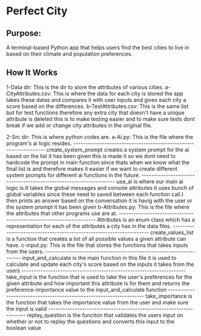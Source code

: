 # Perfect City

## Purpose:
A terminal-based Python app that helps users find the best cities to live in based on their climate and population preferences.

## How It Works
1-Data dir:
This is the dir to store the attributes of various cities.
    a-CityAttributes.csv:
        This is where the data for each city is stored the app takes these datas and compares it with user inputs and gives each city a score based on the differences.
    b-TestAttributes.csv:
        This is the same list but for test functions therefore any extra city that doesn't have a unique attribute is deleted this is to make testing easier and to make sure
        tests dont break if we add or change city attributes in the original file.

2-Src dir:
This is where python codes are.
    a-Ai.py:
        This is the file where the program's ai logic resides.
            ------------------------------------------------------------------
            create_system_prompt creates a system prompt for the ai based on the
            list it has been given this is made it so we dont need to hardcode the prompt in main function since thats when we know what the final list is and therefore makes it easier if we want to create different system prompts for different ai functions in the future.
            -------------------------------------------------------------------
            use_ai is where our main ai logic is.It takes the global messages and console attributes it uses bunch of global variables since these need to saved between each function call.I then prints an answer based on the conversation it is havig with the user or the system prompt it has been given
    b-Attributes.py:
        This is the file where the attributes that other programs use are at.
            --------------------------------------------------------------------
            Attributes is an enum class which has a representation for each of the attributes a city has in the data files.
            --------------------------------------------------------------------
            create_values_list is a function that creates a list of all possible values a given attribute can have. 
    c-input.py:
        This is the file that stores the functions that takes inputs from the users.
            --------------------------------------------------------------------
            input_and_calculate is the main function in this file it is used to calculate and update each city's score based on the inputs it takes from the users
            --------------------------------------------------------------------
            take_input is the function that is used to take the user's preferences for the given attribute and how important this attribute is for them and returns the preference-importance value to the input_and_calculate function
            --------------------------------------------------------------------
            take_importance is the function that takes the importance value from the user and make sure the input is valid
            --------------------------------------------------------------------
            replay_question is the funciton that validates the users input on whether or not to replay the questions and converts this input to the boolean value


    

    